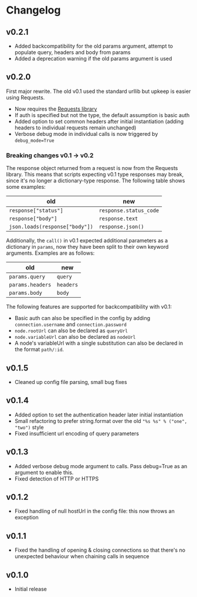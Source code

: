 # Changelog

## v0.2.1

* Added backcompatibility for the old params argument, attempt to populate query, headers and body from params
* Added a deprecation warning if the old params argument is used

## v0.2.0

First major rewrite. The old v0.1 used the standard urllib but upkeep is easier using Requests.

* Now requires the [Requests library](https://requests.readthedocs.io/en/master/)
* If auth is specified but not the type, the default assumption is basic auth
* Added option to set common headers after initial instantiation (adding headers to individual requests remain unchanged)
* Verbose debug mode in individual calls is now triggered by `debug_mode=True`

### Breaking changes v0.1 -> v0.2

The response object returned from a request is now from the Requests library. This means that scripts expecting v0.1 type responses may break, since it's no longer a dictionary-type response. The following table shows some examples:

| old | new |
| --- | --- |
| `response["status"]` | `response.status_code` |
| `response["body"]` | `response.text` |
| `json.loads(response["body"])` | `response.json()` |

Additionally, the `call()` in v0.1 expected additional parameters as a dictionary in `params`, now they have been split to their own keyword arguments. Examples are as follows:

| old | new |
| --- | --- |
| `params.query` | `query` |
| `params.headers` | `headers` |
| `params.body` | `body` |

The following features are supported for backcompatibility with v0.1:

* Basic auth can also be specified in the config by adding `connection.username` and `connection.password`
* `node.rootUrl` can also be declared as `queryUrl`
* `node.variableUrl` can also be declared as `nodeUrl`
* A node's variableUrl with a single substitution can also be declared in the format `path/:id`.

## v0.1.5

* Cleaned up config file parsing, small bug fixes

## v0.1.4

* Added option to set the authentication header later initial instantiation
* Small refactoring to prefer string.format over the old `"%s %s" % ("one", "two")` style
* Fixed insufficient url encoding of query parameters

## v0.1.3

* Added verbose debug mode argument to calls. Pass debug=True as an argument to enable this.
* Fixed detection of HTTP or HTTPS

## v0.1.2

* Fixed handling of null hostUrl in the config file: this now throws an exception

## v0.1.1

* Fixed the handling of opening & closing connections so that there's no unexpected behaviour when chaining calls in sequence

## v0.1.0

* Initial release
